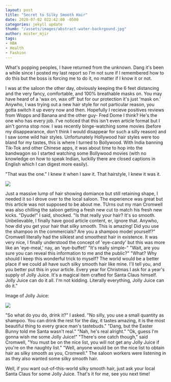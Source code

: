 ```yaml
---
layout: post
title: "Secret to Silky Smooth Hair"
date: 2020-07-02 022:42:00 -0500
categories: jekyll update
thumb: "/assets/images/abstract-water-backrgound.jpg"
author: mister_mjir
tags:
- HBA
- Health
- Fashion
---
```


What's popping peoples, I have returned from the unknown. Dang it's been a while since I posted my last report so I'm not sure if I remembered how to do this but the
boss is forcing me to do it, no matter if I know it or not.

I was at the saloon the other day, obviously keeping the 6 feet distancing and the very fancy, comfortable, and 100% breathable masks on. You may have heard of a
'wax on, wax off' but for our protection it's just 'mask on.' Anywho, I was trying out a new hair style for not particular reason, you gotta switch it up every now and
then. Hopefully I recieve positives reviews from Wopps and Banana and the other guy- Fred Dome I think? He's the one who has every job. I've noticed that this isn't
even article format but I ain't gonna stop now. I was recently binge-watching some movies (before my disappearance, don't think I would disappear for such a silly
reason) and I saw some wild hair styles. Unfortunately Hollywood hair styles were too bland for my tastes, this is where I turned to Bollywood. With India banning
Tik-Tok and other Chinese apps, it was about time to hop into the bandwagon so I started watching some Bollywood movies (with no knowledge on how to speak Indian,
luckilly there are closed captions in English which I can digest more easily).

"That was the one." I knew it when I saw it. That hairstyle, I knew it was it.

![](https://hecrenews.github.io/assets/images/amitabh_bachchan_hairstyle.jpg)

Just a massive lump of hair showing domiance but still retaining shape, I needed it so I drove over to the local saloon. The experience was great but this article
was not supposed to be about me. TUrns out my man Cromwell was also chilling the saloon getting a fresh new cut to match his fresh new kicks. "Dyude!" I said, shocked.
"Is that really your hair? It's so smooth. Unbelievable, I finally have good article content, er, ignore that. Anywho, how did you get your hair that silky smooth.
This is amazing! Did you use the shampoo in the commercials? Are you a shampoo model yourself?" Cromwell literally had the silkiest and smoothest hair in existence.
It was very nice, I finally understood the concept of 'eye-candy' but this was more like an 'eye-meal,' nay, an 'eye-buffet!' "It's really simple-" "Wait, are you
sure you can reveal this information to me and the public?" "What? Why should I keep this wonderful trick to myself? The world would be a better place if we could all
have such silky smooth hair like mine. I'll tell you, and you better put this in your article. Every year for Christmas I ask for a year's supply of Jolly Juice. It's
a magical item crafted for Santa Claus himself. Jolly Juice can do it all. I'm not kidding. Literally everything, Jolly Juice can do it."

Image of Jolly Juice:

![](https://hecrenews.github.io/assets/images/jolly-juice.jpg)

"So what do you do, drink it?" I asked. "No silly, you use a small quantity as shampoo. You can drink the rest for the day, it tastes amazing, it is the most beautiful
thing to every grace man's tastebuds." "Dang, but the Easter Bunny told me Santa wasn't real." "Nah, he's real alright." "Ok, guess I'm gonna wish me some Jolly
Juice!" "There's one catch though," said Cromwell, "You must be on the nice list, you will not get any Jolly Juice if you're on the naughty list." "Well, anyone
would be on the nice list to obtain hair as silky smooth as you, Cromwell." The saloon workers were listening in as they also wanted some silky smooth hair.

Well, if you want out-of-this-world silky smooth hair, just ask your local Santa Claus for some Jolly Juice. That's it for me, see you next time!

